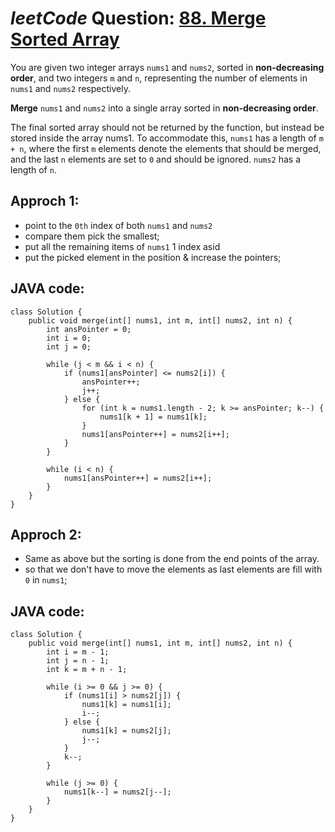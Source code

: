 # _leetCode_ Question: [88. Merge Sorted Array](https://leetcode.com/problems/merge-sorted-array/)

You are given two integer arrays `nums1` and `nums2`, sorted in **non-decreasing order**, and two integers `m` and `n`, representing the number of elements in `nums1` and `nums2` respectively.

**Merge** `nums1` and `nums2` into a single array sorted in **non-decreasing order**.

The final sorted array should not be returned by the function, but instead be stored inside the array nums1. To accommodate this, `nums1` has a length of `m + n`, where the first `m` elements denote the elements that should be merged, and the last `n` elements are set to `0` and should be ignored. `nums2` has a length of `n`.

## Approch 1:

- point to the `0th` index of both `nums1` and `nums2`
- compare them pick the smallest;
- put all the remaining items of `nums1` 1 index asid
- put the picked element in the position & increase the pointers;

## JAVA code:

```
class Solution {
    public void merge(int[] nums1, int m, int[] nums2, int n) {
        int ansPointer = 0;
        int i = 0;
        int j = 0;

        while (j < m && i < n) {
            if (nums1[ansPointer] <= nums2[i]) {
                ansPointer++;
                j++;
            } else {
                for (int k = nums1.length - 2; k >= ansPointer; k--) {
                    nums1[k + 1] = nums1[k];
                }
                nums1[ansPointer++] = nums2[i++];
            }
        }

        while (i < n) {
            nums1[ansPointer++] = nums2[i++];
        }
    }
}
```

## Approch 2:

- Same as above but the sorting is done from the end points of the array.
- so that we don't have to move the elements as last elements are fill with `0` in `nums1`;

## JAVA code:

```
class Solution {
    public void merge(int[] nums1, int m, int[] nums2, int n) {
        int i = m - 1;
        int j = n - 1;
        int k = m + n - 1;

        while (i >= 0 && j >= 0) {
            if (nums1[i] > nums2[j]) {
                nums1[k] = nums1[i];
                i--;
            } else {
                nums1[k] = nums2[j];
                j--;
            }
            k--;
        }

        while (j >= 0) {
            nums1[k--] = nums2[j--];
        }
    }
}
```
